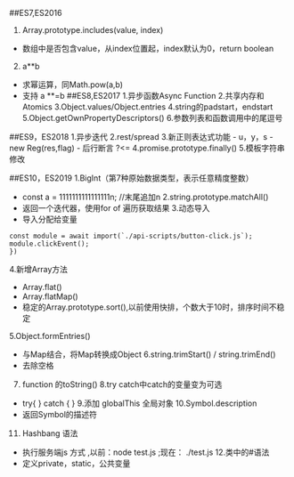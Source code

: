 ##ES7,ES2016
 1. Array.prototype.includes(value, index)
  - 数组中是否包含value，从index位置起，index默认为0，return boolean
 2. a**b
  - 求幂运算，同Math.pow(a,b)
  - 支持 a **=b
##ES8,ES2017
 1.异步函数Async Function
 2.共享内存和Atomics
 3.Object.values/Object.entries
 4.string的padstart，endstart
 5.Object.getOwnPropertyDescriptors()
 6.参数列表和函数调用中的尾逗号

##ES9，ES2018
  1.异步迭代
  2.rest/spread
  3.新正则表达式功能
    - u，y，s
    - new Reg(res,flag)
    - 后行断言 ?<=
  4.promise.prototype.finally()
  5.模板字符串修改
  
##ES10，ES2019
  1.BigInt（第7种原始数据类型，表示任意精度整数）
  - const a = 1111111111111111n; //末尾追加n
  2.string.prototype.matchAll()
  - 返回一个迭代器，使用for of 遍历获取结果
  3.动态导入
  - 导入分配给变量
  ```element.addEventListener('click', async() => {
  const module = await import(`./api-scripts/button-click.js`);
  module.clickEvent();
})
 ```
 4.新增Array方法
 - Array.flat()
 - Array.flatMap()
 - 稳定的Array.prototype.sort(),以前使用快排，个数大于10时，排序时间不稳定
 
 5.Object.formEntries()
 - 与Map结合，将Map转换成Object
 6.string.trimStart() / string.trimEnd()
 - 去除空格
 7. function 的toString()
 8.try catch中catch的变量变为可选
 - try{ } catch { }
 9.添加 globalThis 全局对象
 10.Symbol.description 
 - 返回Symbol的描述符
 11. Hashbang 语法
 - 执行服务端js 方式 ,以前：node test.js ;现在： ./test.js
 12.类中的#语法
 - 定义private，static，公共变量
